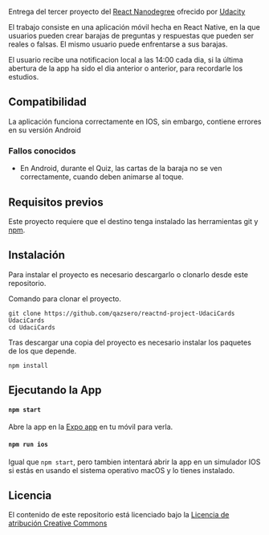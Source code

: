 Entrega del tercer proyecto del [React Nanodegree](https://www.udacity.com/course/react-nanodegree--nd019) ofrecido por [Udacity](https://www.udacity.com)

El trabajo consiste en una aplicación móvil hecha en React Native, en la que usuarios pueden crear barajas de preguntas y respuestas que pueden ser reales o falsas. El mismo usuario puede enfrentarse a sus barajas.

El usuario recibe una notificacion local a las 14:00 cada dia, si la última abertura de la app ha sido el dia anterior o anterior, para recordarle los estudios.

## Compatibilidad

La aplicación funciona correctamente en IOS, sin embargo, contiene errores en su versión Android


### Fallos conocidos

- En Android, durante el Quiz, las cartas de la baraja no se ven correctamente, cuando deben animarse al toque.  


## Requisitos previos

Este proyecto requiere que el destino tenga instalado las herramientas git y [npm](https://github.com/npm/npm).


## Instalación

Para instalar el proyecto es necesario descargarlo o clonarlo desde este repositorio.

Comando para clonar el proyecto.
```shell
git clone https://github.com/qazsero/reactnd-project-UdaciCards  UdaciCards
cd UdaciCards
```

Tras descargar una copia del proyecto es necesario instalar los paquetes de los que depende.

```shell
npm install
```

## Ejecutando la App

#### `npm start`

Abre la app en la [Expo app](https://expo.io) en tu móvil para verla.

#### `npm run ios`

Igual que `npm start`, pero tambien intentará abrir la app en un simulador IOS si estás en usando el sistema operativo macOS y lo tienes instalado.




## Licencia

El contenido de este repositorio está licenciado bajo la
[Licencia de atribución Creative Commons](http://creativecommons.org/licenses/by/3.0/us/)
